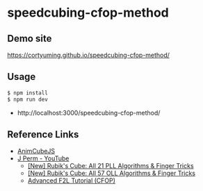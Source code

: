 # speedcubing-cfop-method

## Demo site

https://cortyuming.github.io/speedcubing-cfop-method/


## Usage

``` sh
$ npm install
$ npm run dev
```
- http://localhost:3000/speedcubing-cfop-method/



## Reference Links

- [AnimCubeJS](https://cubing.github.io/AnimCubeJS/animcubejs.html)
- [J Perm - YouTube](https://www.youtube.com/channel/UCqTVfT9JQqhA6_Hi_h_h97Q)
  - [[New] Rubik's Cube: All 21 PLL Algorithms & Finger Tricks](https://www.youtube.com/watch?v=9r_HqG4zSbk)
  - [[New] Rubik's Cube: All 57 OLL Algorithms & Finger Tricks](https://www.youtube.com/watch?v=vU6HsK3hvQs)
  - [Advanced F2L Tutorial (CFOP)](https://www.youtube.com/watch?v=3B_oB2YrLvk)
